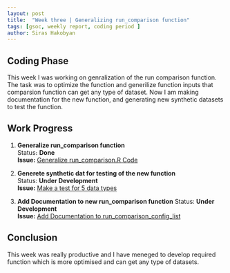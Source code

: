 ```yaml
---
layout: post
title:  "Week three | Generalizing run_comparison function"
tags: [gsoc, weekly report, coding period ]
author: Siras Hakobyan
---
```


## Coding Phase

This week I was working on genralization of the run comparison function. The task was to optimize the function and generilize function inputs that comparsion function can get any type of dataset. 
Now I am making documentation for the new function, and generating new synthetic datasets to test the function.

## Work Progress

1. **Generalize run_comparison function**   
    Status։ **Done**    
    **Issue:** [Generalize run_comparison.R Code](https://github.com/sanderlab/tumorcomparer/issues/6)

2. **Generete synthetic dat for testing of the new function**  
    Status: **Under Development**    
    **Issue:** [Make a test for 5 data types](https://github.com/sanderlab/tumorcomparer/issues/10)

3. **Add Documentation to new run_comparison function** 
    Status: **Under Development**   
    **Issue:** [Add Documentation to run_comparison_config_list](https://github.com/sanderlab/tumorcomparer/issues/9)


## Conclusion  

This week was really productive and I have meneged to develop required function which is more optimised and can get any type of datasets.
